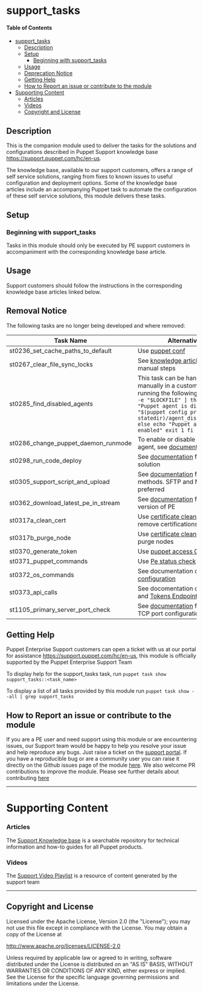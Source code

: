 # support_tasks

#### Table of Contents

- [support_tasks](#support_tasks)
  - [Description](#description)
  - [Setup](#setup)
    - [Beginning with support_tasks](#beginning-with-support_tasks)
  - [Usage](#usage)
  - [Deprecation Notice](#deprecation-notice)
  - [Getting Help](#getting-help)
  - [How to Report an issue or contribute to the module](#how-to-report-an-issue-or-contribute-to-the-module)
- [Supporting Content](#supporting-content)
    - [Articles](#articles)
    - [Videos](#videos)
  - [Copyright and License](#copyright-and-license)
## Description

This is the companion module used to deliver the tasks for the solutions and configurations described in Puppet Support knowledge base <https://support.puppet.com/hc/en-us>.

The knowledge base, available to our support customers, offers a range of self service solutions, ranging from fixes to known issues to  useful configuration and deployment options. Some of the knowledge base articles include an accompanying Puppet task to automate the configuration of these self service solutions, this module delivers these tasks.

## Setup

### Beginning with support_tasks

Tasks in this module should only be executed by PE support customers in accompaniment with the corresponding knowledge base article.

## Usage

Support customers should follow the instructions in the corresponding knowledge base articles linked below.

## Removal Notice

The following tasks are no longer being developed and where removed:

| Task Name | Alternative |
|-----------|-------------|
| st0236_set_cache_paths_to_default | Use [puppet conf](https://forge.puppet.com/modules/puppetlabs/puppet_conf/readme) |
| st0267_clear_file_sync_locks | See [knowledge article](https://support.puppet.com/hc/en-us/articles/360003883933) for manual steps |
| st0285_find_disabled_agents | This task can be handled manually in a custom task by running the following code: ```if [ -e "$LOCKFILE" ] then echo "Puppet agent is disabled" cat "$(puppet config print statedir)/agent_disabled.lock" else echo "Puppet agent is enabled" exit 1 fi``` |
| st0286_change_puppet_daemon_runmode | To enable or disable puppet agent, see [documentation](https://www.puppet.com/docs/puppet/latest/man/agent.html#options) |
| st0298_run_code_deploy | See [documentation](https://www.puppet.com/docs/pe/latest/code_mgr) for suitable solution |
| st0305_support_script_and_upload | See [documentation](https://portal.perforce.com/s/article/360009970114) for upload methods. SFTP and MFT are preferred|
| st0362_download_latest_pe_in_stream |  See [documentation](https://portal.perforce.com/s/article/218822507) for latest version of PE |
| st0317a_clean_cert | Use [certificate clean](https://www.puppet.com/docs/puppet/7/server/http_certificate_clean) API to remove certifications |
| st0317b_purge_node | Use [certificate clean](https://www.puppet.com/docs/puppet/7/server/http_certificate_clean) API to purge nodes |
| st0370_generate_token | Use [puppet access CLI](https://www.puppet.com/docs/pe/latest/rbac_token_auth_intro.html#generate_a_token_using_puppet_access) |
| st0371_puppet_commands | Use [Pe status check](https://forge.puppet.com/modules/puppetlabs/pe_status_check/readme) |
| st0372_os_commands |  See documentation on [system configuration](https://portal.perforce.com/s/article/360040232993) |
| st0373_api_calls | See docomentation on [CD4PE](https://www.puppet.com/docs/continuous-delivery/4.x/cd_user_guide.html) and [Tokens Endpoint](https://www.puppet.com/docs/pe/latest/rbac_api_v1_token.html) |
| st1105_primary_server_port_check | See [documentation](https://www.puppet.com/docs/pe/latest/system_configuration.html#firewall_standard) for checking TCP port configuration |

## Getting Help

Puppet Enterprise Support customers can open a ticket with us at our portal for assistance <https://support.puppet.com/hc/en-us>, this module is officially supported by the Puppet Enterprise Support Team

To display help for the support\_tasks task, run `puppet task show support_tasks::<task_name>`

To display a list of all tasks provided by this module run `puppet task show --all | grep support_tasks`

## How to Report an issue or contribute to the module

If you are a PE user and need support using this module or are encountering issues, our Support team would be happy to help you resolve your issue and help reproduce any bugs. Just raise a ticket on the [support portal](https://support.puppet.com/hc/en-us/requests/new).
If you have a reproducible bug or are a community user you can raise it directly on the Github issues page of the module [here](https://github.com/puppetlabs/support-tasks/issues).
We also welcome PR contributions to improve the module. Please see further details about contributing [here](https://puppet.com/docs/puppet/7.5/contributing.html#contributing_changes_to_module_repositories)


---

# Supporting Content

### Articles

The [Support Knowledge base](https://support.puppet.com/hc/en-us) is a searchable repository for technical information and how-to guides for all Puppet products.


### Videos

The [Support Video Playlist](https://youtube.com/playlist?list=PLV86BgbREluWKzzvVulR74HZzMl6SCh3S) is a resource of content generated by the support team


   ---


## Copyright and License

Licensed under the Apache License, Version 2.0 (the "License"); you may not use this file except in compliance with the License. You may obtain a copy of the License at

<http://www.apache.org/licenses/LICENSE-2.0>

Unless required by applicable law or agreed to in writing, software distributed under the License is distributed on an "AS IS" BASIS, WITHOUT WARRANTIES OR CONDITIONS OF ANY KIND, either express or implied. See the License for the specific language governing permissions and limitations under the License.


